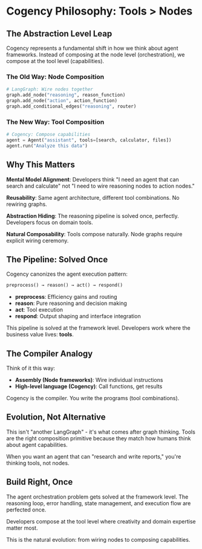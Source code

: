 # Cogency Philosophy: Tools > Nodes

## The Abstraction Level Leap

Cogency represents a fundamental shift in how we think about agent frameworks. Instead of composing at the node level (orchestration), we compose at the tool level (capabilities).

### The Old Way: Node Composition
```python
# LangGraph: Wire nodes together
graph.add_node("reasoning", reason_function)
graph.add_node("action", action_function)  
graph.add_conditional_edges("reasoning", router)
```

### The New Way: Tool Composition
```python
# Cogency: Compose capabilities
agent = Agent("assistant", tools=[search, calculator, files])
agent.run("Analyze this data")
```

## Why This Matters

**Mental Model Alignment**: Developers think "I need an agent that can search and calculate" not "I need to wire reasoning nodes to action nodes."

**Reusability**: Same agent architecture, different tool combinations. No rewiring graphs.

**Abstraction Hiding**: The reasoning pipeline is solved once, perfectly. Developers focus on domain tools.

**Natural Composability**: Tools compose naturally. Node graphs require explicit wiring ceremony.

## The Pipeline: Solved Once

Cogency canonizes the agent execution pattern:

```python
preprocess() → reason() → act() → respond()
```

- **preprocess**: Efficiency gains and routing
- **reason**: Pure reasoning and decision making  
- **act**: Tool execution
- **respond**: Output shaping and interface integration

This pipeline is solved at the framework level. Developers work where the business value lives: **tools**.

## The Compiler Analogy

Think of it this way:
- **Assembly (Node frameworks)**: Wire individual instructions
- **High-level language (Cogency)**: Call functions, get results

Cogency is the compiler. You write the programs (tool combinations).

## Evolution, Not Alternative

This isn't "another LangGraph" - it's what comes after graph thinking. Tools are the right composition primitive because they match how humans think about agent capabilities.

When you want an agent that can "research and write reports," you're thinking tools, not nodes.

## Build Right, Once

The agent orchestration problem gets solved at the framework level. The reasoning loop, error handling, state management, and execution flow are perfected once.

Developers compose at the tool level where creativity and domain expertise matter most.

This is the natural evolution: from wiring nodes to composing capabilities.